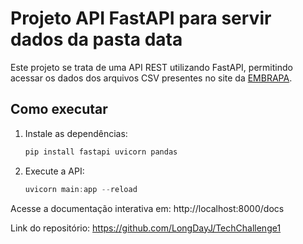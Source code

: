 # Projeto API FastAPI para servir dados da pasta data

Este projeto se trata de uma API REST utilizando FastAPI, permitindo acessar os dados dos arquivos CSV presentes no site da [EMBRAPA](https://web.archive.org/web/20230525151939/http://vitibrasil.cnpuv.embrapa.br/index.php?).

## Como executar

1. Instale as dependências:
   ```powershell
   pip install fastapi uvicorn pandas
   ```
2. Execute a API:
   ```powershell
   uvicorn main:app --reload
   ```

Acesse a documentação interativa em: http://localhost:8000/docs

Link do repositório: https://github.com/LongDayJ/TechChallenge1